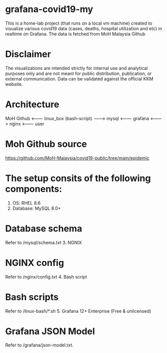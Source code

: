 # grafana-covid19-my
This is a home-lab project (that runs on a local vm machine) created to visualize various covid19 data (cases, deaths, hospital utilization and etc) in realtime on Grafana. The data is fetched from MoH Malaysia Github
# Disclaimer
The visualizations are intended strictly for internal use and analytical purposes only and are not meant for public distribution, publication, or external communication. Data can be validated against the official KKM website.
# Architecture
MoH Github <--- linux_box (bash-script) ---> mysql <--- grafana <---> nginx <--- user
# Moh Github source
https://github.com/MoH-Malaysia/covid19-public/tree/main/epidemic
# The setup consits of the following components:
1. OS: RHEL 8.6
2. Database: MySQL 8.0+
# Database schema
Refer to /mysql/schema.txt
3. NGNIX
# NGINX config
Refer to /nginx/config.txt
4. Bash script
# Bash scripts
Refer to /linux-bash/*.sh
5. Grafana 12+ Enterprise (Free & unlicensed)
# Grafana JSON Model
Refer to /grafana/json-model.txt. 


